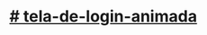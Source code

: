 <h1><a href="https://lucas123113.github.io/tela-de-login-animada/" target="_blank"># tela-de-login-animada</a></h1>
